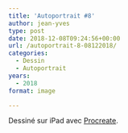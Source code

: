 ```yaml
---
title: 'Autoportrait #8'
author: jean-yves
type: post
date: 2018-12-08T09:24:56+00:00
url: /autoportrait-8-08122018/
categories:
  - Dessin
  - Autoportrait
years:
  - 2018
format: image

---
```

Dessiné sur iPad avec [Procreate](https://procreate.com/).